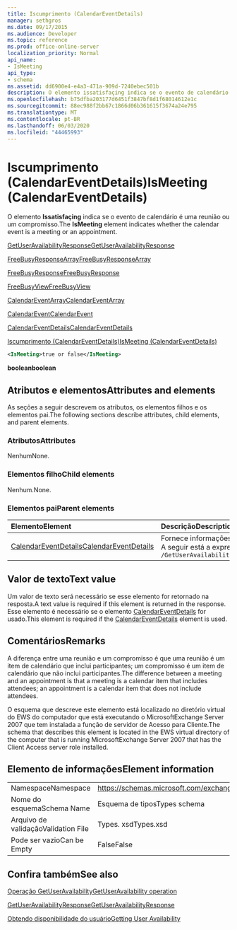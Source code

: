 ```yaml
---
title: Iscumprimento (CalendarEventDetails)
manager: sethgros
ms.date: 09/17/2015
ms.audience: Developer
ms.topic: reference
ms.prod: office-online-server
localization_priority: Normal
api_name:
- IsMeeting
api_type:
- schema
ms.assetid: dd6900e4-e4a3-471a-909d-7240ebec501b
description: O elemento issatisfaçing indica se o evento de calendário é uma reunião ou um compromisso.
ms.openlocfilehash: b75dfba203177d6451f3847bf8d1f68014612e1c
ms.sourcegitcommit: 88ec988f2bb67c1866d06b361615f3674a24e795
ms.translationtype: MT
ms.contentlocale: pt-BR
ms.lasthandoff: 06/03/2020
ms.locfileid: "44465993"
---
```

# <a name="ismeeting-calendareventdetails"></a><span data-ttu-id="d0dc0-103">Iscumprimento (CalendarEventDetails)</span><span class="sxs-lookup"><span data-stu-id="d0dc0-103">IsMeeting (CalendarEventDetails)</span></span>

<span data-ttu-id="d0dc0-104">O elemento **Issatisfaçing** indica se o evento de calendário é uma reunião ou um compromisso.</span><span class="sxs-lookup"><span data-stu-id="d0dc0-104">The **IsMeeting** element indicates whether the calendar event is a meeting or an appointment.</span></span> 
  
[<span data-ttu-id="d0dc0-105">GetUserAvailabilityResponse</span><span class="sxs-lookup"><span data-stu-id="d0dc0-105">GetUserAvailabilityResponse</span></span>](getuseravailabilityresponse.md)
  
[<span data-ttu-id="d0dc0-106">FreeBusyResponseArray</span><span class="sxs-lookup"><span data-stu-id="d0dc0-106">FreeBusyResponseArray</span></span>](freebusyresponsearray.md)
  
[<span data-ttu-id="d0dc0-107">FreeBusyResponse</span><span class="sxs-lookup"><span data-stu-id="d0dc0-107">FreeBusyResponse</span></span>](freebusyresponse.md)
  
[<span data-ttu-id="d0dc0-108">FreeBusyView</span><span class="sxs-lookup"><span data-stu-id="d0dc0-108">FreeBusyView</span></span>](freebusyview.md)
  
[<span data-ttu-id="d0dc0-109">CalendarEventArray</span><span class="sxs-lookup"><span data-stu-id="d0dc0-109">CalendarEventArray</span></span>](calendareventarray.md)
  
[<span data-ttu-id="d0dc0-110">CalendarEvent</span><span class="sxs-lookup"><span data-stu-id="d0dc0-110">CalendarEvent</span></span>](calendarevent.md)
  
[<span data-ttu-id="d0dc0-111">CalendarEventDetails</span><span class="sxs-lookup"><span data-stu-id="d0dc0-111">CalendarEventDetails</span></span>](calendareventdetails.md)
  
[<span data-ttu-id="d0dc0-112">Iscumprimento (CalendarEventDetails)</span><span class="sxs-lookup"><span data-stu-id="d0dc0-112">IsMeeting (CalendarEventDetails)</span></span>](ismeeting-calendareventdetails.md)
  
```xml
<IsMeeting>true or false</IsMeeting>
```

 <span data-ttu-id="d0dc0-113">**boolean**</span><span class="sxs-lookup"><span data-stu-id="d0dc0-113">**boolean**</span></span>
## <a name="attributes-and-elements"></a><span data-ttu-id="d0dc0-114">Atributos e elementos</span><span class="sxs-lookup"><span data-stu-id="d0dc0-114">Attributes and elements</span></span>

<span data-ttu-id="d0dc0-115">As seções a seguir descrevem os atributos, os elementos filhos e os elementos pai.</span><span class="sxs-lookup"><span data-stu-id="d0dc0-115">The following sections describe attributes, child elements, and parent elements.</span></span>
  
### <a name="attributes"></a><span data-ttu-id="d0dc0-116">Atributos</span><span class="sxs-lookup"><span data-stu-id="d0dc0-116">Attributes</span></span>

<span data-ttu-id="d0dc0-117">Nenhum</span><span class="sxs-lookup"><span data-stu-id="d0dc0-117">None.</span></span>
  
### <a name="child-elements"></a><span data-ttu-id="d0dc0-118">Elementos filho</span><span class="sxs-lookup"><span data-stu-id="d0dc0-118">Child elements</span></span>

<span data-ttu-id="d0dc0-119">Nenhum.</span><span class="sxs-lookup"><span data-stu-id="d0dc0-119">None.</span></span>
  
### <a name="parent-elements"></a><span data-ttu-id="d0dc0-120">Elementos pai</span><span class="sxs-lookup"><span data-stu-id="d0dc0-120">Parent elements</span></span>

|<span data-ttu-id="d0dc0-121">**Elemento**</span><span class="sxs-lookup"><span data-stu-id="d0dc0-121">**Element**</span></span>|<span data-ttu-id="d0dc0-122">**Descrição**</span><span class="sxs-lookup"><span data-stu-id="d0dc0-122">**Description**</span></span>|
|:-----|:-----|
|[<span data-ttu-id="d0dc0-123">CalendarEventDetails</span><span class="sxs-lookup"><span data-stu-id="d0dc0-123">CalendarEventDetails</span></span>](calendareventdetails.md) <br/> |<span data-ttu-id="d0dc0-124">Fornece informações adicionais para um evento de calendário.</span><span class="sxs-lookup"><span data-stu-id="d0dc0-124">Provides additional information for a calendar event.</span></span>  <br/> <span data-ttu-id="d0dc0-125">A seguir está a expressão XPath para este elemento:</span><span class="sxs-lookup"><span data-stu-id="d0dc0-125">The following is the XPath expression to this element:</span></span>  <br/>  `/GetUserAvailabilityResponse/FreeBusyResponseArray/FreeBusyResponse/FreeBusyView/CalendarEventArray/CalendarEvent[i]/CalendarEventDetails` <br/> |
   
## <a name="text-value"></a><span data-ttu-id="d0dc0-126">Valor de texto</span><span class="sxs-lookup"><span data-stu-id="d0dc0-126">Text value</span></span>

<span data-ttu-id="d0dc0-127">Um valor de texto será necessário se esse elemento for retornado na resposta.</span><span class="sxs-lookup"><span data-stu-id="d0dc0-127">A text value is required if this element is returned in the response.</span></span> <span data-ttu-id="d0dc0-128">Esse elemento é necessário se o elemento [CalendarEventDetails](calendareventdetails.md) for usado.</span><span class="sxs-lookup"><span data-stu-id="d0dc0-128">This element is required if the [CalendarEventDetails](calendareventdetails.md) element is used.</span></span> 
  
## <a name="remarks"></a><span data-ttu-id="d0dc0-129">Comentários</span><span class="sxs-lookup"><span data-stu-id="d0dc0-129">Remarks</span></span>

<span data-ttu-id="d0dc0-130">A diferença entre uma reunião e um compromisso é que uma reunião é um item de calendário que inclui participantes; um compromisso é um item de calendário que não inclui participantes.</span><span class="sxs-lookup"><span data-stu-id="d0dc0-130">The difference between a meeting and an appointment is that a meeting is a calendar item that includes attendees; an appointment is a calendar item that does not include attendees.</span></span>
  
<span data-ttu-id="d0dc0-131">O esquema que descreve este elemento está localizado no diretório virtual do EWS do computador que está executando o MicrosoftExchange Server 2007 que tem instalada a função de servidor de Acesso para Cliente.</span><span class="sxs-lookup"><span data-stu-id="d0dc0-131">The schema that describes this element is located in the EWS virtual directory of the computer that is running MicrosoftExchange Server 2007 that has the Client Access server role installed.</span></span>
  
## <a name="element-information"></a><span data-ttu-id="d0dc0-132">Elemento de informações</span><span class="sxs-lookup"><span data-stu-id="d0dc0-132">Element information</span></span>

|||
|:-----|:-----|
|<span data-ttu-id="d0dc0-133">Namespace</span><span class="sxs-lookup"><span data-stu-id="d0dc0-133">Namespace</span></span>  <br/> |https://schemas.microsoft.com/exchange/services/2006/types  <br/> |
|<span data-ttu-id="d0dc0-134">Nome do esquema</span><span class="sxs-lookup"><span data-stu-id="d0dc0-134">Schema Name</span></span>  <br/> |<span data-ttu-id="d0dc0-135">Esquema de tipos</span><span class="sxs-lookup"><span data-stu-id="d0dc0-135">Types schema</span></span>  <br/> |
|<span data-ttu-id="d0dc0-136">Arquivo de validação</span><span class="sxs-lookup"><span data-stu-id="d0dc0-136">Validation File</span></span>  <br/> |<span data-ttu-id="d0dc0-137">Types. xsd</span><span class="sxs-lookup"><span data-stu-id="d0dc0-137">Types.xsd</span></span>  <br/> |
|<span data-ttu-id="d0dc0-138">Pode ser vazio</span><span class="sxs-lookup"><span data-stu-id="d0dc0-138">Can be Empty</span></span>  <br/> |<span data-ttu-id="d0dc0-139">False</span><span class="sxs-lookup"><span data-stu-id="d0dc0-139">False</span></span>  <br/> |
   
## <a name="see-also"></a><span data-ttu-id="d0dc0-140">Confira também</span><span class="sxs-lookup"><span data-stu-id="d0dc0-140">See also</span></span>



[<span data-ttu-id="d0dc0-141">Operação GetUserAvailability</span><span class="sxs-lookup"><span data-stu-id="d0dc0-141">GetUserAvailability operation</span></span>](getuseravailability-operation.md)
  
[<span data-ttu-id="d0dc0-142">GetUserAvailabilityResponse</span><span class="sxs-lookup"><span data-stu-id="d0dc0-142">GetUserAvailabilityResponse</span></span>](getuseravailabilityresponse.md)


[<span data-ttu-id="d0dc0-143">Obtendo disponibilidade do usuário</span><span class="sxs-lookup"><span data-stu-id="d0dc0-143">Getting User Availability</span></span>](https://msdn.microsoft.com/library/d4133fcb-9b0f-4e6b-aadf-a389da83516a%28Office.15%29.aspx)

